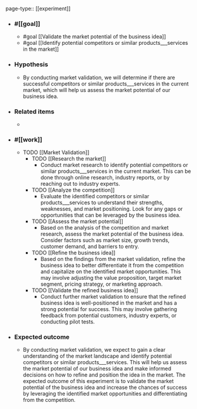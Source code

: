 page-type:: [[experiment]]



  - ### #[[goal]]
    - #goal [[Validate the market potential of the business idea]]
    - #goal [[Identify potential competitors or similar products___services in the market]]
  - ### Hypothesis
    - By conducting market validation, we will determine if there are successful competitors or similar products___services in the current market, which will help us assess the market potential of our business idea.
  - ### Related items
    - 
  - ### #[[work]]
    - TODO [[Market Validation]]
      - TODO [[Research the market]]
        - Conduct market research to identify potential competitors or similar products___services in the current market. This can be done through online research, industry reports, or by reaching out to industry experts.
      - TODO [[Analyze the competition]]
        - Evaluate the identified competitors or similar products___services to understand their strengths, weaknesses, and market positioning. Look for any gaps or opportunities that can be leveraged by the business idea.
      - TODO [[Assess the market potential]]
        - Based on the analysis of the competition and market research, assess the market potential of the business idea. Consider factors such as market size, growth trends, customer demand, and barriers to entry.
      - TODO [[Refine the business idea]]
        - Based on the findings from the market validation, refine the business idea to better differentiate it from the competition and capitalize on the identified market opportunities. This may involve adjusting the value proposition, target market segment, pricing strategy, or marketing approach.
      - TODO [[Validate the refined business idea]]
        - Conduct further market validation to ensure that the refined business idea is well-positioned in the market and has a strong potential for success. This may involve gathering feedback from potential customers, industry experts, or conducting pilot tests.
  - ### Expected outcome
    - By conducting market validation, we expect to gain a clear understanding of the market landscape and identify potential competitors or similar products___services. This will help us assess the market potential of our business idea and make informed decisions on how to refine and position the idea in the market. The expected outcome of this experiment is to validate the market potential of the business idea and increase the chances of success by leveraging the identified market opportunities and differentiating from the competition.


